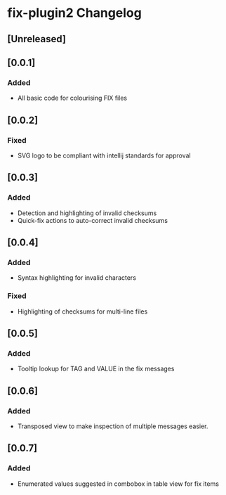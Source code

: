 <!-- Keep a Changelog guide -> https://keepachangelog.com -->

# fix-plugin2 Changelog

## [Unreleased]

## [0.0.1]

### Added

- All basic code for colourising FIX files

## [0.0.2]

### Fixed

- SVG logo to be compliant with intellij standards for approval

## [0.0.3]

### Added

- Detection and highlighting of invalid checksums
- Quick-fix actions to auto-correct invalid checksums

## [0.0.4]

### Added

- Syntax highlighting for invalid characters

### Fixed

- Highlighting of checksums for multi-line files

## [0.0.5]

### Added

- Tooltip lookup for TAG and VALUE in the fix messages

## [0.0.6]

### Added

- Transposed view to make inspection of multiple messages easier.

## [0.0.7]

### Added

- Enumerated values suggested in combobox in table view for fix items